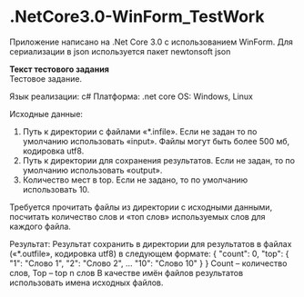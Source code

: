 # .NetCore3.0-WinForm_TestWork
Приложение написано на .Net Core 3.0 с использованием WinForm.
Для сериализации в json используется пакет newtonsoft json


<b>Текст тестового задания</b>
<br>
Тестовое задание.

Язык реализации: c#
Платформа: .net core
OS: Windows, Linux

Исходные данные:
1) Путь к директории с файлами «*.infile». Если не задан то по умолчанию использовать «input». Файлы могут быть более 500 мб, кодировка utf8.
2) Путь к директории для сохранения результатов. Если не задан, то по умолчанию использовать «output».
3) Количество мест в top. Если не задано, то по умолчанию использовать 10.

Требуется прочитать файлы из директории с исходными данными, посчитать количество слов и «топ слов» используемых слов для каждого файла.

Результат:
Результат сохранить в директории для результатов в файлах («*.outfile», кодировка utf8) в следующем формате:
{
  "count": 0,
  "top": {
    "1": "Слово 1",
    "2": "Слово 2",
    …
    "10": "Слово 10"
  }
}
Count – количество слов,
Top – top n слов
В качестве имён файлов результатов использовать имена исходных файлов.
